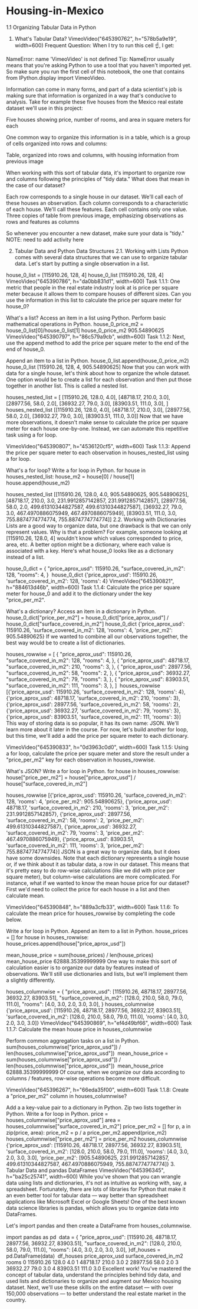 # Housing-in-Mexico
1.1 Organizing Tabular Data in Python

1. What's Tabular Data?
VimeoVideo("645390762", h="578b5a9e19", width=600)
Frequent Question: When I try to run this cell ☝️, I get:

NameError: name 'VimeoVideo' is not defined
Tip: NameError usually means that you're asking Python to use a tool that you haven't imported yet. So make sure you run the first cell of this notebook, the one that contains from IPython.display import VimeoVideo.

Information can come in many forms, and part of a data scientist's job is making sure that information is organized in a way that's conducive to analysis. Take for example these five houses from the Mexico real estate dataset we'll use in this project:

Five houses showing price, number of rooms, and area in square meters for each

One common way to organize this information is in a table, which is a group of cells organized into rows and columns:

Table, organized into rows and columns, with housing information from previous image

When working with this sort of tabular data, it's important to organize row and columns following the principles of "tidy data." What does that mean in the case of our dataset?

Each row corresponds to a single house in our dataset. We'll call each of these houses an observation.
Each column corresponds to a characteristic of each house. We'll call these features.
Each cell contains only one value.
Three copies of table from previous image, emphasizing observations as rows and features as columns

So whenever you encounter a new dataset, make sure your data is "tidy." NOTE: need to add activity here

2. Tabular Data and Python Data Structures
2.1. Working with Lists
Python comes with several data structures that we can use to organize tabular data. Let's start by putting a single observation in a list.

house_0_list = [115910.26, 128, 4]
house_0_list
[115910.26, 128, 4]
VimeoVideo("645390786", h="da0bb831d1", width=600)
Task 1.1.1: One metric that people in the real estate industry look at is price per square meter because it allows them to compare houses of different sizes. Can you use the information in this list to calculate the price per square meter for house_0?

What's a list?
Access an item in a list using Python.
Perform basic mathematical operations in Python.
house_0_price_m2 = house_0_list[0]/house_0_list[1]
house_0_price_m2
905.54890625
VimeoVideo("645390797", h="86c579a9cb", width=600)
Task 1.1.2: Next, use the append method to add the price per square meter to the end of the end of house_0.

Append an item to a list in Python.
house_0_list.append(house_0_price_m2)
house_0_list
[115910.26, 128, 4, 905.54890625]
Now that you can work with data for a single house, let's think about how to organize the whole dataset. One option would be to create a list for each observation and then put those together in another list. This is called a nested list.

houses_nested_list = [
    [115910.26, 128.0, 4.0],
    [48718.17, 210.0, 3.0],
    [28977.56, 58.0, 2.0],
    [36932.27, 79.0, 3.0],
    [83903.51, 111.0, 3.0],
]
​
houses_nested_list
[[115910.26, 128.0, 4.0],
 [48718.17, 210.0, 3.0],
 [28977.56, 58.0, 2.0],
 [36932.27, 79.0, 3.0],
 [83903.51, 111.0, 3.0]]
Now that we have more observations, it doesn't make sense to calculate the price per square meter for each house one-by-one. Instead, we can automate this repetitive task using a for loop.

VimeoVideo("645390807", h="4536120cf5", width=600)
Task 1.1.3: Append the price per square meter to each observation in houses_nested_list using a for loop.

What's a for loop?
Write a for loop in Python.
for house in houses_nested_list:
    house_m2 = house[0] / house[1]
    house.append(house_m2)
    
houses_nested_list
[[115910.26, 128.0, 4.0, 905.54890625, 905.54890625],
 [48718.17, 210.0, 3.0, 231.9912857142857, 231.9912857142857],
 [28977.56, 58.0, 2.0, 499.61310344827587, 499.61310344827587],
 [36932.27, 79.0, 3.0, 467.4970886075949, 467.4970886075949],
 [83903.51, 111.0, 3.0, 755.8874774774774, 755.8874774774774]]
2.2. Working with Dictionaries
Lists are a good way to organize data, but one drawback is that we can only represent values. Why is that a problem? For example, someone looking at [115910.26, 128.0, 4] wouldn't know which values corresponded to price, area, etc. A better option might be a dictionary, where each value is associated with a key. Here's what house_0 looks like as a dictionary instead of a list.

house_0_dict = {
    "price_aprox_usd": 115910.26,
    "surface_covered_in_m2": 128,
    "rooms": 4,
}
​
house_0_dict
{'price_aprox_usd': 115910.26, 'surface_covered_in_m2': 128, 'rooms': 4}
VimeoVideo("645390821", h="884613d46b", width=600)
Task 1.1.4: Calculate the price per square meter for house_0 and add it to the dictionary under the key "price_per_m2".

What's a dictionary?
Access an item in a dictionary in Python.
house_0_dict["price_per_m2"] = house_0_dict["price_aprox_usd"] / house_0_dict["surface_covered_in_m2"]
house_0_dict
{'price_aprox_usd': 115910.26,
 'surface_covered_in_m2': 128,
 'rooms': 4,
 'price_per_m2': 905.54890625}
If we wanted to combine all our observations together, the best way would be to create a list of dictionaries.

houses_rowwise = [
    {
        "price_aprox_usd": 115910.26,
        "surface_covered_in_m2": 128,
        "rooms": 4,
    },
    {
        "price_aprox_usd": 48718.17,
        "surface_covered_in_m2": 210,
        "rooms": 3,
    },
    {
        "price_aprox_usd": 28977.56,
        "surface_covered_in_m2": 58,
        "rooms": 2,
    },
    {
        "price_aprox_usd": 36932.27,
        "surface_covered_in_m2": 79,
        "rooms": 3,
    },
    {
        "price_aprox_usd": 83903.51,
        "surface_covered_in_m2": 111,
        "rooms": 3,
    },
]
​
houses_rowwise
[{'price_aprox_usd': 115910.26, 'surface_covered_in_m2': 128, 'rooms': 4},
 {'price_aprox_usd': 48718.17, 'surface_covered_in_m2': 210, 'rooms': 3},
 {'price_aprox_usd': 28977.56, 'surface_covered_in_m2': 58, 'rooms': 2},
 {'price_aprox_usd': 36932.27, 'surface_covered_in_m2': 79, 'rooms': 3},
 {'price_aprox_usd': 83903.51, 'surface_covered_in_m2': 111, 'rooms': 3}]
This way of storing data is so popular, it has its own name: JSON. We'll learn more about it later in the course. For now, let's build another for loop, but this time, we'll add a add the price per square meter to each dictionary.

VimeoVideo("645390833", h="0d3963c0d0", width=600)
Task 1.1.5: Using a for loop, calculate the price per square meter and store the result under a "price_per_m2" key for each observation in houses_rowwise.

What's JSON?
Write a for loop in Python.
for house in houses_rowwise:
    house["price_per_m2"] = house["price_aprox_usd"] / house["surface_covered_in_m2"]
    
houses_rowwise
[{'price_aprox_usd': 115910.26,
  'surface_covered_in_m2': 128,
  'rooms': 4,
  'price_per_m2': 905.54890625},
 {'price_aprox_usd': 48718.17,
  'surface_covered_in_m2': 210,
  'rooms': 3,
  'price_per_m2': 231.9912857142857},
 {'price_aprox_usd': 28977.56,
  'surface_covered_in_m2': 58,
  'rooms': 2,
  'price_per_m2': 499.61310344827587},
 {'price_aprox_usd': 36932.27,
  'surface_covered_in_m2': 79,
  'rooms': 3,
  'price_per_m2': 467.4970886075949},
 {'price_aprox_usd': 83903.51,
  'surface_covered_in_m2': 111,
  'rooms': 3,
  'price_per_m2': 755.8874774774774}]
JSON is a great way to organize data, but it does have some downsides. Note that each dictionary represents a single house or, if we think about it as tabular data, a row in our dataset. This means that it's pretty easy to do row-wise calculations (like we did with price per square meter), but column-wise calculations are more complicated. For instance, what if we wanted to know the mean house price for our dataset? First we'd need to collect the price for each house in a list and then calculate mean.

VimeoVideo("645390848", h="889a3cfb33", width=600)
Task 1.1.6: To calculate the mean price for houses_rowwise by completing the code below.

Write a for loop in Python.
Append an item to a list in Python.
house_prices = []
for house in houses_rowwise:
    house_prices.append(house["price_aprox_usd"])
    
mean_house_price = sum(house_prices) / len(house_prices)
​
mean_house_price
62888.35399999999
One way to make this sort of calculation easier is to organize our data by features instead of observations. We'll still use dictionaries and lists, but we'll implement them a slightly differently.

houses_columnwise = {
    "price_aprox_usd": [115910.26, 48718.17, 28977.56, 36932.27, 83903.51],
    "surface_covered_in_m2": [128.0, 210.0, 58.0, 79.0, 111.0],
    "rooms": [4.0, 3.0, 2.0, 3.0, 3.0],
}
​
houses_columnwise
{'price_aprox_usd': [115910.26, 48718.17, 28977.56, 36932.27, 83903.51],
 'surface_covered_in_m2': [128.0, 210.0, 58.0, 79.0, 111.0],
 'rooms': [4.0, 3.0, 2.0, 3.0, 3.0]}
VimeoVideo("645390869", h="ef4d49bf66", width=600)
Task 1.1.7: Calculate the mean house price in houses_columnwise

Perform common aggregation tasks on a list in Python.
sum(houses_columnwise["price_aprox_usd"]) / len(houses_columnwise["price_aprox_usd"])
​
mean_house_price = sum(houses_columnwise["price_aprox_usd"]) / len(houses_columnwise["price_aprox_usd"])
​
mean_house_price
62888.35399999999
Of course, when we organize our data according to columns / features, row-wise operations become more difficult.

VimeoVideo("645396267", h="66eda35f00", width=600)
Task 1.1.8: Create a "price_per_m2" column in houses_columnwise?

Add a a key-value pair to a dictionary in Python.
Zip two lists together in Python.
Write a for loop in Python.
price = houses_columnwise["price_aprox_usd"]
area = houses_columnwise["surface_covered_in_m2"]
price_per_m2 = []
for p, a in zip(price, area):
    price_m2 = p / a
    price_per_m2.append(price_m2)
houses_columnwise["price_per_m2"] = price_per_m2
houses_columnwise
{'price_aprox_usd': [115910.26, 48718.17, 28977.56, 36932.27, 83903.51],
 'surface_covered_in_m2': [128.0, 210.0, 58.0, 79.0, 111.0],
 'rooms': [4.0, 3.0, 2.0, 3.0, 3.0],
 'price_per_m2': [905.54890625,
  231.9912857142857,
  499.61310344827587,
  467.4970886075949,
  755.8874774774774]}
3. Tabular Data and pandas DataFrames
VimeoVideo("645396345", h="ba25c25741", width=600)
While you've shown that you can wrangle data using lists and dictionaries, it's not as intuitive as working with, say, a spreadsheet. Fortunately, there are lots of libraries for Python that make it an even better tool for tabular data — way better than spreadsheet applications like Microsoft Excel or Google Sheets! One of the best known data science libraries is pandas, which allows you to organize data into DataFrames.

Let's import pandas and then create a DataFrame from houses_columnwise.

import pandas as pd
​
data = {
    "price_aprox_usd": [115910.26, 48718.17, 28977.56, 36932.27, 83903.51],
    "surface_covered_in_m2": [128.0, 210.0, 58.0, 79.0, 111.0],
    "rooms": [4.0, 3.0, 2.0, 3.0, 3.0],
}
​
df_houses = pd.DataFrame(data)
​
df_houses
price_aprox_usd	surface_covered_in_m2	rooms
0	115910.26	128.0	4.0
1	48718.17	210.0	3.0
2	28977.56	58.0	2.0
3	36932.27	79.0	3.0
4	83903.51	111.0	3.0
Excellent work! You've mastered the concept of tabular data, understand the principles behind tidy data, and used lists and dictionaries to organize and augment our Mexico housing dataset. Next, we'll use these skills on the entire dataset — with over 150,000 observations — to better understand the real estate market in the country.
